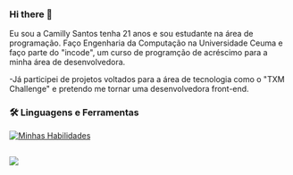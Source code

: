 ### Hi there 👋
Eu sou a Camilly Santos tenha 21 anos e sou estudante na área de programação.
Faço Engenharia da Computação na Universidade Ceuma e faço parte do "incode", um curso de programção de acréscimo para a minha área 
de desenvolvedora.

-Já participei de projetos voltados para a área de tecnologia como o "TXM Challenge" 
 e pretendo me tornar uma desenvolvedora front-end.
### 🛠️ Linguagens e Ferramentas  
[![Minhas Habilidades](https://skillicons.dev/icons?i=html,css,javascript,figma,py,
)](https://skillicons.dev)
          
##
<div>
  <a href="https://www.linkedin.com/in/camilly-christine-961715247/" target="_blank"><img src="https://img.shields.io/badge/-LinkedIn-%230077B5?style=for-the-badge&logo=linkedin&logoColor=white" target="_blank"></a>
</div>
